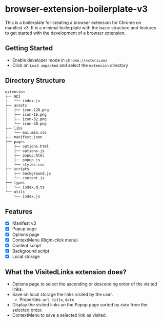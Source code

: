 # browser-extension-boilerplate-v3

This is a boilerplate for creating a browser extension for Chrome on manifest v3. It is a minimal boilerplate with the basic structure and features to get started with the development of a browser extension.

## Getting Started

- Enable developer mode in `chrome://extensions`
- Click on `Load unpacked` and select the `extension` directory

## Directory Structure

```txt
extension
├── api
│   └── index.js
├── assets
│   ├── icon-128.png
│   ├── icon-16.png
│   ├── icon-32.png
│   └── icon-48.png
├── libs
│   └── mui.min.css
├── manifest.json
├── pages
│   ├── options.html
│   ├── options.js
│   ├── popup.html
│   ├── popup.js
│   └── styles.css
├── scripts
│   ├── background.js
│   └── content.js
├── types
│   └── index.d.ts
└── utils
    └── index.js
```

## Features

- [x] Manifest v3
- [x] Popup page
- [x] Options page
- [x] ContextMenu (Right-click menu)
- [x] Content script
- [x] Background script
- [x] Local storage

## What the VisitedLinks extension does?

- Options page to select the ascending or descending order of the visited links.
- Save on local storage the links visited by the user.
  - Properties: `url`, `title`, `date`
- Display the visited links on the Popup page sorted by `date` from the selected order.
- ContextMenu to save a selected link as visited.
